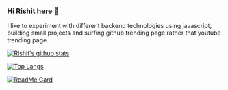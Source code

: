 ### Hi Rishit here 👋

I like to experiment with different backend technologies using javascript, building small projects and surfing github trending page rather that youtube trending page.

[![Rishit's github stats](https://github-readme-stats.vercel.app/api?username=RishitPandey&count_private=true)](https://github.com/RishitPandey/)

[![Top Langs](https://github-readme-stats.vercel.app/api/top-langs/?username=anuraghazra)](https://github.com/RishitPandey/)

[![ReadMe Card](https://github-readme-stats.vercel.app/api/pin/?username=RishitPandey&repo=awesome-config)](https://github.com/RishitPandey/awesome-config)
